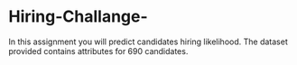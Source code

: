 # Hiring-Challange-
In this assignment you will predict candidates hiring likelihood. The dataset provided  contains attributes for 690 candidates.
